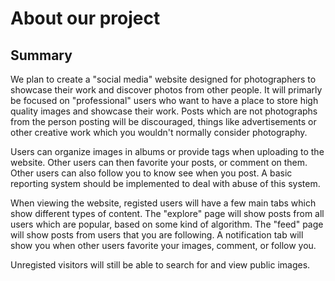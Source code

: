 # About our project

## Summary
We plan to create a "social media" website designed for photographers to showcase their work and discover photos from other people. It will primarly be focused on "professional" users who want to have a place to store high quality images and showcase their work. Posts which are not photographs from the person posting will be discouraged, things like advertisements or other creative work which you wouldn't normally consider photography.

Users can organize images in albums or provide tags when uploading to the website. Other users can then favorite your posts, or comment on them. Other users can also follow you to know see when you post. A basic reporting system should be implemented to deal with abuse of this system. 

When viewing the website, registed users will have a few main tabs which show different types of content. The "explore" page will show posts from all users which are popular, based on some kind of algorithm. The "feed" page will show posts from users that you are following. A notification tab will show you when other users favorite your images, comment, or follow you.

Unregisted visitors will still be able to search for and view public images.
